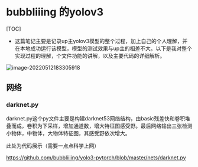 # bubbliiing 的yolov3

[TOC]



- 这篇笔记主要是记录up主yolov3模型的整个过程，加上自己的个人理解，并在本地成功运行该模型，模型的测试效果与up主的相差不大。以下是我对整个实现过程的理解，个文件功能的讲解，以及主要代码的详细解析。

![image-20220512183305918](E:\DL_environments\torch\yolov3\bubbliiiing\yolo3-pytorch\weights\项目文件目录.png)

## 网络

### darknet.py

darknet.py这个py文件主要是构建darknet53网络结构，由basic残差快和卷积堆叠而成，卷积为下采样，增加通道数，增大特征图感受野。最后网络输出三张检测小物体，中物体，大物体特征图，其感受野依次增大。

此处为代码展示（需要一点点科学上网）

https://github.com/bubbliiiing/yolo3-pytorch/blob/master/nets/darknet.py